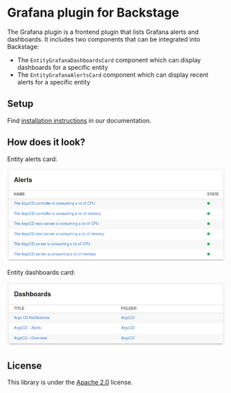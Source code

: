 # Grafana plugin for Backstage

The Grafana plugin is a frontend plugin that lists Grafana alerts and dashboards. It includes two components that can be integrated into Backstage:

* The `EntityGrafanaDashboardsCard` component which can display dashboards for a specific entity
* The `EntityGrafanaAlertsCard` component which can display recent alerts for a specific entity

## Setup

Find [installation instructions](./docs/index.md#installation) in our documentation.

## How does it look?

Entity alerts card:

![Alerts card](./docs/alerts_card.png)

Entity dashboards card:

![Dashboards card](./docs/dashboards_card.png)

## License

This library is under the [Apache 2.0](LICENSE) license.